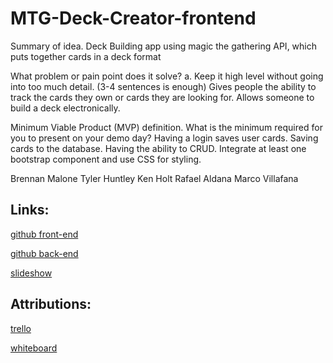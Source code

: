 # MTG-Deck-Creator-frontend

Summary of idea.
Deck Building app using magic the gathering API, which puts together cards in a deck format

What problem or pain point does it solve? a. Keep it high level without going into too much detail. (3-4 sentences is enough)
Gives people the ability to track the cards they own or cards they are looking for. Allows someone to build a deck electronically.

Minimum Viable Product (MVP) definition.
What is the minimum required for you to present on your demo day?
Having a login saves user cards.
Saving cards to the database.
Having the ability to CRUD.
Integrate at least one bootstrap component and use CSS for styling.

Brennan Malone
Tyler Huntley
Ken Holt
Rafael Aldana
Marco Villafana

## Links:

[github front-end](https://github.com/MTG-Deck-Maker/MTG-Deck-Creator-frontEnd)

[github back-end](https://github.com/MTG-Deck-Maker/MTG-Deck-Creator-BackEnd)

[slideshow](https://docs.google.com/presentation/d/14JTCbPoXJEQRco3Ri1qIkzPXZwUqqDvzex4ohUIkdMU/edit?usp=sharing)

## Attributions:

[trello](https://trello.com/b/HKhgU6xZ/mtg-deck-builder)

[whiteboard](https://miro.com/welcomeonboard/TUVwT24xNk5paWwzNmp3MHI2cVN6V1dINFFtTkdXRzl6cVV3dnRJZzhJVkE1RDJIQk5sbE1HS1k0Q3luOWJwa3wzNDU4NzY0NTM4NzEyNTc1MDQ3fDI=?share_link_id=680430192778)
